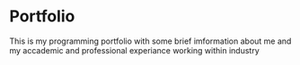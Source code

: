 # Portfolio

This is my programming portfolio with some brief imformation about me and my accademic and professional experiance working within industry
